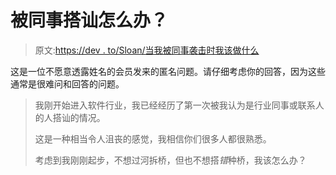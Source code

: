 # 被同事搭讪怎么办？

> 原文:[https://dev . to/Sloan/当我被同事袭击时我该做什么](https://dev.to/sloan/what-should-i-do-when-i-get-hit-on-by-colleagues)

这是一位不愿意透露姓名的会员发来的匿名问题。请仔细考虑你的回答，因为这些通常是很难问和回答的问题。

> 我刚开始进入软件行业，我已经经历了第一次被我认为是行业同事或联系人的人搭讪的情况。
> 
> 这是一种相当令人沮丧的感觉，我相信你们很多人都很熟悉。
> 
> 考虑到我刚刚起步，不想过河拆桥，但也不想搭*错*种桥，我该怎么办？
